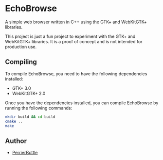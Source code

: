 # EchoBrowse
A simple web browser written in C++ using the GTK+ and WebKitGTK+ libraries.

This project is just a fun project to experiment with the GTK+ and WebKitGTK+ libraries. 
It is a proof of concept and is not intended for production use.

## Compiling

To compile EchoBrowse, you need to have the following dependencies installed:

* GTK+ 3.0
* WebKitGTK+ 2.0

Once you have the dependencies installed, you can compile EchoBrowse by running the following commands:

```bash
mkdir build && cd build
cmake ..
make
```

## Author
- [PerrierBottle](https://github.com/perrierbouteille)

